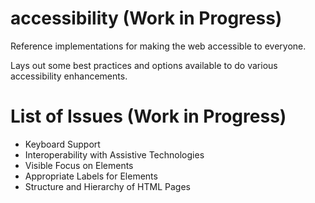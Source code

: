 # accessibility (Work in Progress)
Reference implementations for making the web accessible to everyone. 

Lays out some best practices and options available to do various accessibility enhancements.

# List of Issues (Work in Progress)
- Keyboard Support
- Interoperability with Assistive Technologies
- Visible Focus on Elements
- Appropriate Labels for Elements
- Structure and Hierarchy of HTML Pages
